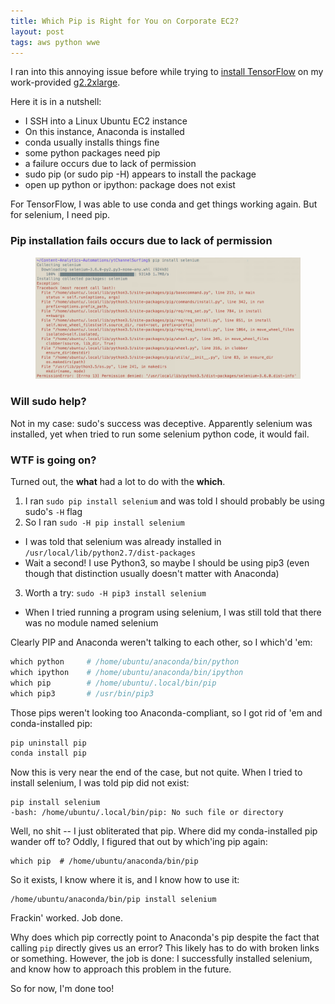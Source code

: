 ```yaml
---
title: Which Pip is Right for You on Corporate EC2?
layout: post
tags: aws python wwe
---
```


I ran into this annoying issue before while trying to 
[install TensorFlow](https://krbnite.github.io/Make-an-Ailing-AWS-EC2-Tensorial-and-Serpentine-Once-Again/)
on my work-provided [g2.2xlarge](https://aws.amazon.com/ec2/instance-types/).  

Here it is in a nutshell:
* I SSH into a Linux Ubuntu EC2 instance
* On this instance, Anaconda is installed
* conda usually installs things fine
* some python packages need pip
* a failure occurs due to lack of permission
* sudo pip (or sudo pip -H) appears to install the package
* open up python or ipython: package does not exist

For TensorFlow, I was able to use conda and get things working again.  But for selenium, I need pip.


### Pip installation fails occurs due to lack of permission
<figure>
<img src="/images/ec2-selenium-failure.png" width="600">
</figure>

### Will sudo help?
Not in my case: sudo's success was deceptive. Apparently selenium was installed, yet when
tried to run some selenium python code, it would fail.

### WTF is going on?
Turned out, the **what** had a lot to do with the **which**.  

1. I ran `sudo pip install selenium` and was told I should probably be using sudo's `-H` flag
2. So I ran `sudo -H pip install selenium`
  - I was told that selenium was already installed in `/usr/local/lib/python2.7/dist-packages`
  - Wait a second!  I use Python3, so maybe I should be using pip3 (even though that distinction usually doesn't matter with Anaconda)
3. Worth a try: `sudo -H pip3 install selenium`
  - When I tried running a program using selenium, I was still told that there was no module named selenium

Clearly PIP and Anaconda weren't talking to each other, so I which'd 'em:
```python
which python     # /home/ubuntu/anaconda/bin/python
which ipython    # /home/ubuntu/anaconda/bin/ipython
which pip        # /home/ubuntu/.local/bin/pip
which pip3       # /usr/bin/pip3
```

Those pips weren't looking too Anaconda-compliant, so I got rid of 'em and conda-installed pip:
```python
pip uninstall pip
conda install pip
```

Now this is very near the end of the case, but not quite.  When I tried to install selenium,
I was told pip did not exist:
```
pip install selenium
-bash: /home/ubuntu/.local/bin/pip: No such file or directory
```

Well, no shit -- I just obliterated that pip.  Where did my conda-installed pip wander off to? Oddly, 
I figured that out by which'ing pip again:
```
which pip  # /home/ubuntu/anaconda/bin/pip
```

So it exists, I know where it is, and I know how to use it:
```
/home/ubuntu/anaconda/bin/pip install selenium
```

Frackin' worked.  Job done.  

Why does which pip correctly point to Anaconda's pip despite the fact that calling `pip`
directly gives us an error?  This likely has to do with broken links or something.  However, the job is done:  I successfully
installed selenium, and know how to approach this problem in the future.  

So for now, I'm done too!

